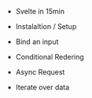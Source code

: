 * Svelte in 15min

* Instalaltion / Setup

* Bind an input

* Conditional Redering

* Async Request

* Iterate over data